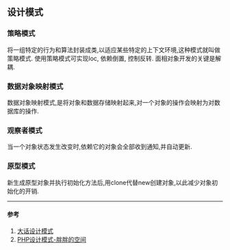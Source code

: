 ## 设计模式

### 策略模式
将一组特定的行为和算法封装成类,以适应某些特定的上下文环境,这种模式就叫做策略模式.
使用策略模式可实现Ioc, 依赖倒置, 控制反转.
面相对象开发的关键是解耦.


### 数据对象映射模式
数据对象映射模式,是将对象和数据存储映射起来,对一个对象的操作会映射为对数据库的操作.

### 观察者模式
当一个对象状态发生改变时,依赖它的对象会全部收到通知,并自动更新.

### 原型模式
新生成原型对象并执行初始化方法后,用clone代替new创建对象,以此减少对象初始化的开销.

---
#### 参考

1. [大话设计模式](http://www.imooc.com/learn/236)
2. [PHP设计模式-胖胖的空间](http://www.phppan.com/php-design-pattern/)